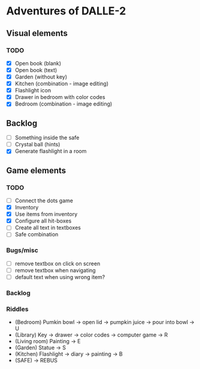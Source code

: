 # Adventures of DALLE-2

## Visual elements

### TODO

- [x] Open book (blank)
- [x] Open book (text)
- [x] Garden (without key)
- [x] Kitchen (combination - image editing)
- [x] Flashlight icon
- [x] Drawer in bedroom with color codes
- [x] Bedroom (combination - image editing)

## Backlog

- [ ] Something inside the safe
- [ ] Crystal ball (hints)
- [x] Generate flashlight in a room

## Game elements

### TODO

- [ ] Connect the dots game
- [x] Inventory
- [x] Use items from inventory
- [x] Configure all hit-boxes
- [ ] Create all text in textboxes
- [ ] Safe combination

### Bugs/misc

- [ ] remove textbox on click on screen
- [ ] remove textbox when navigating
- [ ] default text when using wrong item?

### Backlog

### Riddles

- (Bedroom) Pumkin bowl -> open lid -> pumpkin juice -> pour into bowl -> U
- (Library) Key -> drawer -> color codes -> computer game -> R
- (Living room) Painting -> E
- (Garden) Statue -> S
- (Kitchen) Flashlight -> diary -> painting -> B
- (SAFE) -> REBUS
